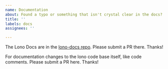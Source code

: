 ```yaml
---
name: Documentation
about: Found a typo or something that isn't crystal clear in the docs?
title: ''
labels: docs
assignees: ''

---
```


The Lono Docs are in the [lono-docs repo](https://github.com/boltops-tools/lono-docs). Please submit a PR there. Thanks!

For documentation changes to the lono code base itself, like code comments. Please submit a PR here. Thanks!